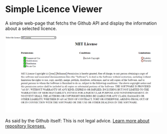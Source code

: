# Simple Licence Viewer

A simple web-page that fetchs the Github API and display the information about a selected licence.

<img src='./Licence Fetch Example.png'>

As said by the Github itself:
This is not legal advice. [Learn more about repository licenses.](https://docs.github.com/en/repositories/managing-your-repositorys-settings-and-features/customizing-your-repository/licensing-a-repository#disclaimer)